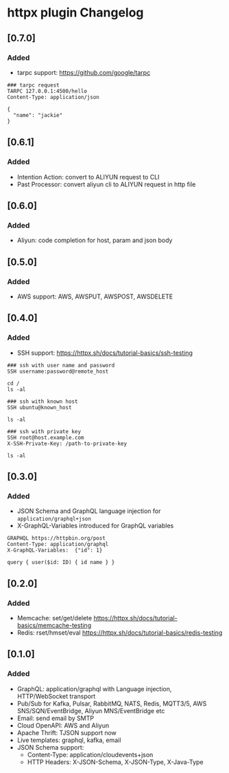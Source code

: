 <!-- Keep a Changelog guide -> https://keepachangelog.com -->

# httpx plugin Changelog

## [0.7.0]

### Added

- tarpc support: https://github.com/google/tarpc

```
### tarpc request
TARPC 127.0.0.1:4500/hello
Content-Type: application/json
     
{
  "name": "jackie"
}
```

## [0.6.1]

### Added

- Intention Action: convert to ALIYUN request to CLI
- Past Processor:  convert aliyun cli to ALIYUN request in http file

## [0.6.0]

### Added

- Aliyun: code completion for host, param and json body

## [0.5.0]

### Added

- AWS support: AWS, AWSPUT, AWSPOST, AWSDELETE

## [0.4.0]

### Added

- SSH support: https://httpx.sh/docs/tutorial-basics/ssh-testing

```http request
### ssh with user name and password
SSH username:password@remote_host

cd /
ls -al

### ssh with known host
SSH ubuntu@known_host

ls -al

### ssh with private key
SSH root@host.example.com
X-SSH-Private-Key: /path-to-private-key

ls -al
```

## [0.3.0]

### Added

- JSON Schema and GraphQL language injection for `application/graphql+json`
- X-GraphQL-Variables introduced for GraphQL variables

```http request
GRAPHQL https://httpbin.org/post
Content-Type: application/graphql
X-GraphQL-Variables:  {"id": 1}

query { user($id: ID) { id name } }
```

## [0.2.0]

### Added

- Memcache: set/get/delete https://httpx.sh/docs/tutorial-basics/memcache-testing
- Redis: rset/hmset/eval https://httpx.sh/docs/tutorial-basics/redis-testing

## [0.1.0]

### Added

- GraphQL: application/graphql with Language injection, HTTP/WebSocket transport
- Pub/Sub for Kafka, Pulsar, RabbitMQ, NATS, Redis, MQTT3/5, AWS SNS/SQN/EventBridge, Aliyun MNS/EventBridge etc
- Email: send email by SMTP
- Cloud OpenAPI: AWS and Aliyun
- Apache Thrift: TJSON support now
- Live templates: graphql, kafka, email
- JSON Schema support:
    * Content-Type: application/cloudevents+json
    * HTTP Headers:  X-JSON-Schema, X-JSON-Type, X-Java-Type
